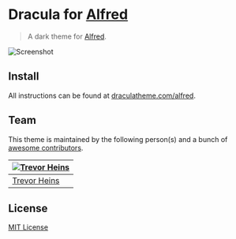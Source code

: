 # Dracula for [Alfred](http://alfredapp.com)

> A dark theme for [Alfred](http://alfredapp.com).

![Screenshot](https://draculatheme.com/assets/img/screenshots/alfred3.png)

## Install

All instructions can be found at [draculatheme.com/alfred](https://draculatheme.com/alfred).

## Team

This theme is maintained by the following person(s) and a bunch of [awesome contributors](https://github.com/dracula/alfred/graphs/contributors).

[![Trevor Heins](https://avatars0.githubusercontent.com/u/1607028?v=3&s=70)](https://github.com/heinst) |
--- |
[Trevor Heins](https://github.com/heinst) |

## License

[MIT License](./LICENSE)
